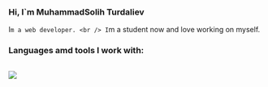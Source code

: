 ### Hi, I`m MuhammadSolih Turdaliev <img scr="/Desktop/giphy.webp" width="27px" >

I`m a web developer. <br />
I`m a student now and love working on myself.<br />
### Languages amd tools I work with: <br />
<code> <img src="https://www.google.com/url?sa=i&url=https%3A%2F%2Fwww.pngwing.com%2Fru%2Fsearch%3Fq%3DHTML&psig=AOvVaw1JX5xPvq4ImBbQljXRr_BP&ust=1654511874319000&source=images&cd=vfe&ved=0CAwQjRxqFwoTCLC2spmPlvgCFQAAAAAdAAAAABAI"> </code>
